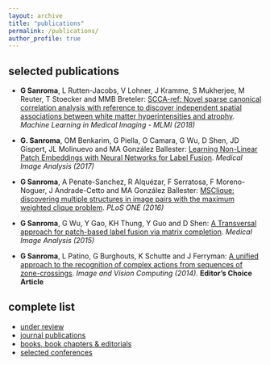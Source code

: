 ```yaml
---
layout: archive
title: "publications"
permalink: /publications/
author_profile: true
---
```


## selected publications

- **G Sanroma**, L Rutten-Jacobs, V Lohner, J Kramme, S Mukherjee, M Reuter, T Stoecker and MMB Breteler: [SCCA-ref: Novel sparse canonical correlation analysis with reference to discover independent spatial associations between white matter hyperintensities and atrophy](https://doi.org/10.1007/978-3-030-00919-9_10). _Machine Learning in Medical Imaging - MLMI (2018)_

- **G. Sanroma**, OM Benkarim, G Piella, O Camara, G Wu, D Shen, JD Gispert, JL Molinuevo and MA González Ballester: [Learning Non-Linear Patch Embeddings with Neural Networks for Label Fusion](https://doi.org/10.1016/j.media.2017.11.013). _Medical Image Analysis (2017)_

- **G Sanroma**, A Penate-Sanchez, R Alquézar, F Serratosa, F Moreno-Noguer, J Andrade-Cetto and MA González Ballester: [MSClique: discovering multiple structures in image pairs with the maximum weighted clique problem](http://dx.doi.org/10.1371/journal.pone.0145846). _PLoS ONE (2016)_

- **G Sanroma**, G Wu, Y Gao, KH Thung, Y Guo and D Shen: [A Transversal approach for patch-based label fusion via matrix completion](http://dx.doi.org/10.1016/j.media.2015.06.002). _Medical Image Analysis (2015)_

- **G Sanroma**, L Patino, G Burghouts, K Schutte and J Ferryman: [A unified approach to the recognition of complex actions from sequences of zone-crossings](http://dx.doi.org/10.1016/j.imavis.2014.02.005). _Image and Vision Computing (2014)_. **Editor’s Choice Article**


## complete list

- [under review](/publications/under-review/)
- [journal publications](/publications/journals/)
- [books, book chapters & editorials](/publications/books/)
- [selected conferences](/publications/conferences/)
